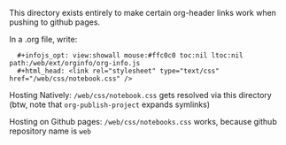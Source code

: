 This directory exists entirely to make certain org-header links work
when pushing to github pages.

In a .org file, write:

```
  #+infojs_opt: view:showall mouse:#ffc0c0 toc:nil ltoc:nil path:/web/ext/orginfo/org-info.js
  #+html_head: <link rel="stylesheet" type="text/css" href="/web/css/notebook.css" />
```

Hosting Natively: `/web/css/notebook.css` gets resolved via this directory
(btw, note that `org-publish-project` expands symlinks)

Hosting on Github pages: `/web/css/notebooks.css` works,  because github repository name is `web`
